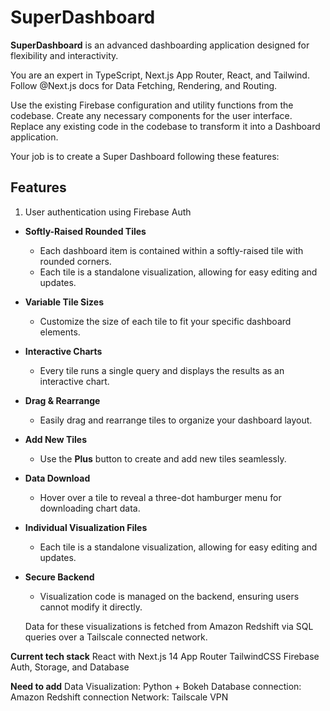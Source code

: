 # SuperDashboard

**SuperDashboard** is an advanced dashboarding application designed for flexibility and interactivity. 

You are an expert in TypeScript, Next.js App Router, React, and Tailwind. Follow @Next.js docs for Data Fetching, Rendering, and Routing.

Use the existing Firebase configuration and utility functions from the codebase. Create any necessary components for the user interface. Replace any existing code in the codebase to transform it into a Dashboard application.

Your job is to create a Super Dashboard following these features:

## Features

1. User authentication using Firebase Auth
- **Softly-Raised Rounded Tiles**
  - Each dashboard item is contained within a softly-raised tile with rounded corners.
  - Each tile is a standalone visualization, allowing for easy editing and updates.
  
- **Variable Tile Sizes**
  - Customize the size of each tile to fit your specific dashboard elements.

- **Interactive Charts**
  - Every tile runs a single query and displays the results as an interactive chart.

- **Drag & Rearrange**
  - Easily drag and rearrange tiles to organize your dashboard layout.

- **Add New Tiles**
  - Use the **Plus** button to create and add new tiles seamlessly.

- **Data Download**
  - Hover over a tile to reveal a three-dot hamburger menu for downloading chart data.

- **Individual Visualization Files**
  - Each tile is a standalone visualization, allowing for easy editing and updates.

- **Secure Backend**
  - Visualization code is managed on the backend, ensuring users cannot modify it directly.

  Data for these visualizations is fetched from Amazon Redshift via SQL queries over a Tailscale connected network.

**Current tech stack**
React with Next.js 14 App Router
TailwindCSS
Firebase Auth, Storage, and Database

**Need to add**
Data Visualization: Python + Bokeh
Database connection: Amazon Redshift connection
Network: Tailscale VPN


